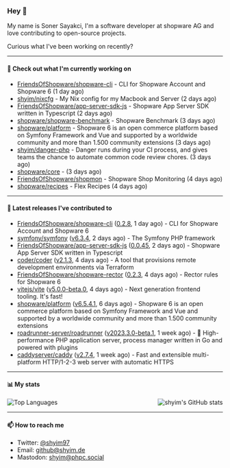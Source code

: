 ### Hey 👋

My name is Soner Sayakci, I'm a software developer at shopware AG and love contributing to open-source projects.

Curious what I've been working on recently?

---

#### 👷 Check out what I'm currently working on

- [FriendsOfShopware/shopware-cli](https://github.com/FriendsOfShopware/shopware-cli) - CLI for Shopware Account and Shopware 6 (1 day ago)
- [shyim/nixcfg](https://github.com/shyim/nixcfg) - My Nix config for my Macbook and Server (2 days ago)
- [FriendsOfShopware/app-server-sdk-js](https://github.com/FriendsOfShopware/app-server-sdk-js) - Shopware App Server SDK written in Typescript (2 days ago)
- [shopware/shopware-benchmark](https://github.com/shopware/shopware-benchmark) - Shopware Benchmark (3 days ago)
- [shopware/platform](https://github.com/shopware/platform) - Shopware 6 is an open commerce platform based on Symfony Framework and Vue and supported by a worldwide community and more than 1.500 community extensions (3 days ago)
- [shyim/danger-php](https://github.com/shyim/danger-php) - Danger runs during your CI process, and gives teams the chance to automate common code review chores. (3 days ago)
- [shopware/core](https://github.com/shopware/core) -  (3 days ago)
- [FriendsOfShopware/shopmon](https://github.com/FriendsOfShopware/shopmon) - Shopware Shop Monitoring (4 days ago)
- [shopware/recipes](https://github.com/shopware/recipes) - Flex Recipes (4 days ago)

---

#### 🔭 Latest releases I've contributed to

- [FriendsOfShopware/shopware-cli](https://github.com/FriendsOfShopware/shopware-cli) ([0.2.8](https://github.com/FriendsOfShopware/shopware-cli/releases/tag/0.2.8), 1 day ago) - CLI for Shopware Account and Shopware 6
- [symfony/symfony](https://github.com/symfony/symfony) ([v6.3.4](https://github.com/symfony/symfony/releases/tag/v6.3.4), 2 days ago) - The Symfony PHP framework
- [FriendsOfShopware/app-server-sdk-js](https://github.com/FriendsOfShopware/app-server-sdk-js) ([0.0.45](https://github.com/FriendsOfShopware/app-server-sdk-js/releases/tag/0.0.45), 2 days ago) - Shopware App Server SDK written in Typescript
- [coder/coder](https://github.com/coder/coder) ([v2.1.3](https://github.com/coder/coder/releases/tag/v2.1.3), 4 days ago) - A tool that provisions remote development environments via Terraform
- [FriendsOfShopware/shopware-rector](https://github.com/FriendsOfShopware/shopware-rector) ([0.2.3](https://github.com/FriendsOfShopware/shopware-rector/releases/tag/0.2.3), 4 days ago) - Rector rules for Shopware 6
- [vitejs/vite](https://github.com/vitejs/vite) ([v5.0.0-beta.0](https://github.com/vitejs/vite/releases/tag/v5.0.0-beta.0), 4 days ago) - Next generation frontend tooling. It&#39;s fast!
- [shopware/platform](https://github.com/shopware/platform) ([v6.5.4.1](https://github.com/shopware/platform/releases/tag/v6.5.4.1), 6 days ago) - Shopware 6 is an open commerce platform based on Symfony Framework and Vue and supported by a worldwide community and more than 1.500 community extensions
- [roadrunner-server/roadrunner](https://github.com/roadrunner-server/roadrunner) ([v2023.3.0-beta.1](https://github.com/roadrunner-server/roadrunner/releases/tag/v2023.3.0-beta.1), 1 week ago) - 🤯 High-performance PHP application server, process manager written in Go and powered with plugins
- [caddyserver/caddy](https://github.com/caddyserver/caddy) ([v2.7.4](https://github.com/caddyserver/caddy/releases/tag/v2.7.4), 1 week ago) - Fast and extensible multi-platform HTTP/1-2-3 web server with automatic HTTPS

---

#### 📊 My stats

<img align="right" alt="shyim's GitHub stats" src="https://github-readme-stats.vercel.app/api?username=shyim&count_private=1&show_icons=true&" />

![Top Languages](https://github-readme-stats.vercel.app/api/top-langs/?username=shyim)

---

#### 📫 How to reach me

- Twitter: [@shyim97](https://twitter.com/shyim97)
- Email: [github@shyim.de](mailto://github@shyim.de)
- Mastodon: <a rel="me" href="https://phpc.social/@shyim">shyim@phpc.social</a>
